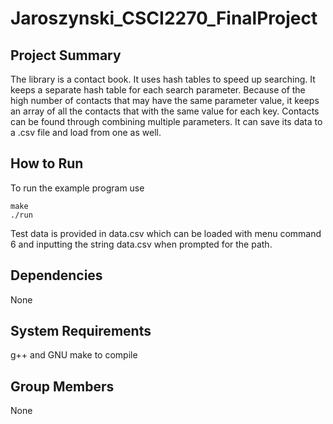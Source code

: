 # Jaroszynski_CSCI2270_FinalProject

## Project Summary
The library is a contact book. It uses hash tables to speed up searching. It keeps a separate hash table for each search parameter. Because of the high number of contacts that may have the same parameter value, it keeps an array of all the contacts that with the same value for each key. Contacts can be found through combining multiple parameters. It can save its data to a .csv file and load from one as well.

## How to Run
To run the example program use
```
make
./run
```
Test data is provided in data.csv which can be loaded with menu command 6 and inputting the string data.csv when prompted for the path.

## Dependencies
None

## System Requirements
g++ and GNU make to compile

## Group Members
None

